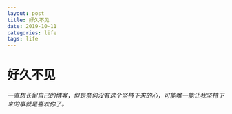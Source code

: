 ```yaml
---
layout: post
title: 好久不见
date: 2019-10-11
categories: life
tags: life
---
```


# 好久不见

*一直想长留自己的博客，但是奈何没有这个坚持下来的心，可能唯一能让我坚持下来的事就是喜欢你了。*
